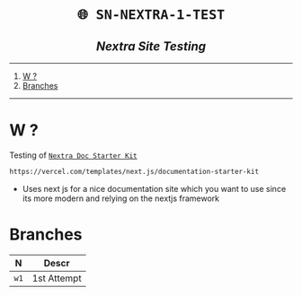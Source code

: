 <h1 align="center"><code> 🌐 SN-NEXTRA-1-TEST </code></h1>
<h2 align="center"><i> Nextra Site Testing  </i></h2>

----
1. [W ?](#w-)
2. [Branches](#branches)

----

# W ? 

Testing of [`Nextra Doc Starter Kit`](https://vercel.com/templates/next.js/documentation-starter-kit)

```sh 
https://vercel.com/templates/next.js/documentation-starter-kit
```
- Uses next js for a nice documentation site which you want to use since its more modern and relying on the nextjs framework


# Branches 

N | Descr
|:--:|:--:|
`w1` | 1st Attempt 
